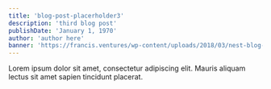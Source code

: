 ```yaml
---
title: 'blog-post-placerholder3'
description: 'third blog post'
publishDate: 'January 1, 1970'
author: 'author here'
banner: 'https://francis.ventures/wp-content/uploads/2018/03/nest-blog-banner.jpg'
---
```


Lorem ipsum dolor sit amet, consectetur adipiscing elit. Mauris aliquam lectus sit amet sapien tincidunt placerat.
